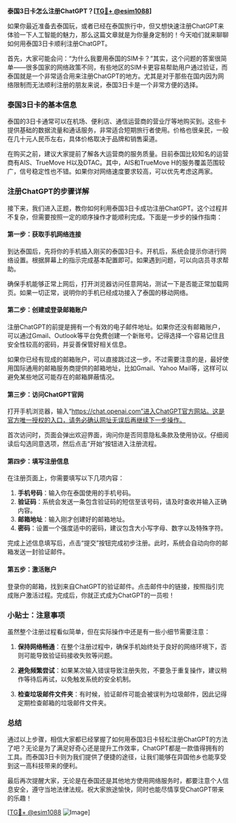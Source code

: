 **泰国3日卡怎么注册ChatGPT？[[TG💪+ @esim1088](https://t.me/s/esim1088)]**

如果你最近准备去泰国玩，或者已经在泰国旅行中，但又想快速注册ChatGPT来体验一下人工智能的魅力，那么这篇文章就是为你量身定制的！今天咱们就来聊聊如何用泰国3日卡顺利注册ChatGPT。

首先，大家可能会问：“为什么我要用泰国的SIM卡？”其实，这个问题的答案很简单——很多国家的网络政策不同，有些地区的SIM卡更容易帮助用户通过验证，而泰国就是一个非常适合用来注册ChatGPT的地方。尤其是对于那些在国内因为网络限制而无法顺利注册的朋友来说，泰国3日卡是一个非常方便的选择。

### 泰国3日卡的基本信息

泰国的3日卡通常可以在机场、便利店、通信运营商的营业厅等地购买到。这些卡提供基础的数据流量和通话服务，非常适合短期旅行者使用。价格也很亲民，一般在几十元人民币左右，具体价格取决于品牌和销售渠道。

在购买之前，建议大家提前了解各大运营商的服务质量。目前泰国比较知名的运营商有AIS、TrueMove H以及DTAC。其中，AIS和TrueMove H的服务覆盖范围较广，信号稳定性也不错。如果你对网络速度要求较高，可以优先考虑这两家。

### 注册ChatGPT的步骤详解

接下来，我们进入正题，教你如何利用泰国3日卡成功注册ChatGPT。这个过程并不复杂，但需要按照一定的顺序操作才能顺利完成。下面是一步步的操作指南：

#### 第一步：获取手机网络连接

到达泰国后，先将你的手机插入刚买的泰国3日卡。开机后，系统会提示你进行网络设置。根据屏幕上的指示完成基本配置即可。如果遇到问题，可以向店员寻求帮助。

确保手机能够正常上网后，打开浏览器访问任意网站，测试一下是否能正常加载网页。如果一切正常，说明你的手机已经成功接入了泰国的移动网络。

#### 第二步：创建或登录邮箱账户

注册ChatGPT的前提是拥有一个有效的电子邮件地址。如果你还没有邮箱账户，可以通过Gmail、Outlook等平台免费创建一个新账号。记得选择一个容易记住且安全性较高的密码，并妥善保管好相关信息。

如果你已经有现成的邮箱账户，可以直接跳过这一步。不过需要注意的是，最好使用国际通用的邮箱服务商提供的邮箱地址，比如Gmail、Yahoo Mail等，这样可以避免某些地区可能存在的邮箱屏蔽情况。

#### 第三步：访问ChatGPT官网

打开手机浏览器，输入“https://chat.openai.com”进入ChatGPT官方网站。这是官方唯一授权的入口，请务必确认网址无误后再继续下一步操作。

首次访问时，页面会弹出欢迎界面，询问你是否同意隐私条款及使用协议。仔细阅读后勾选同意选项，然后点击“开始”按钮进入注册流程。

#### 第四步：填写注册信息

在注册页面上，你需要填写以下几项内容：
1. **手机号码**：输入你在泰国使用的手机号码。
2. **验证码**：系统会发送一条包含验证码的短信至该号码，请及时查收并输入正确内容。
3. **邮箱地址**：输入刚才创建好的邮箱地址。
4. **密码**：设置一个强度适中的密码，建议包含大小写字母、数字以及特殊字符。

完成上述信息填写后，点击“提交”按钮完成初步注册。此时，系统会自动向你的邮箱发送一封验证邮件。

#### 第五步：激活账户

登录你的邮箱，找到来自ChatGPT的验证邮件。点击邮件中的链接，按照指引完成账户激活过程。完成后，你就正式成为ChatGPT的一员啦！

### 小贴士：注意事项

虽然整个注册过程看似简单，但在实际操作中还是有一些小细节需要注意：

1. **保持网络畅通**：在整个注册过程中，确保手机始终处于良好的网络环境下，否则可能导致验证码接收失败等问题。
   
2. **避免频繁尝试**：如果某次输入错误导致注册失败，不要急于重复操作，建议稍作等待后再试，以免触发系统的安全机制。

3. **检查垃圾邮件文件夹**：有时候，验证邮件可能会被误判为垃圾邮件，因此记得定期检查邮箱的垃圾邮件文件夹。

### 总结

通过以上步骤，相信大家都已经掌握了如何用泰国3日卡轻松注册ChatGPT的方法了吧？无论是为了满足好奇心还是提升工作效率，ChatGPT都是一款值得拥有的工具。而泰国3日卡则为我们提供了便捷的途径，让我们能够在异国他乡也能享受到这一高科技带来的便利。

最后再次提醒大家，无论是在泰国还是其他地方使用网络服务时，都要注意个人信息安全，遵守当地法律法规。祝大家旅途愉快，同时也能尽情享受ChatGPT带来的乐趣！

[[TG💪+ @esim1088](https://t.me/s/esim1088) ![Image](https://i.postimg.cc/4NQfJmqS/Snipaste-2025-05-13-00-14-12.png)]